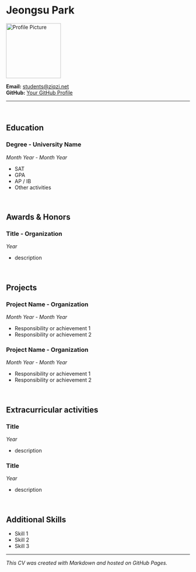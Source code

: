 
# Jeongsu Park

<img src="https://www.nosm.ca/wp-content/uploads/2024/01/Photo-placeholder-1024x1024.jpg" alt="Profile Picture" width="150" height="150">

**Email:** students@ziqzi.net  
**GitHub:** [Your GitHub Profile](https://github.com/yourusername)  

---
<br>

## Education
### Degree - University Name
*Month Year - Month Year*
- SAT
- GPA
- AP / IB
- Other activities

<br>

## Awards & Honors
### Title - Organization
*Year*
- description

<br>

## Projects
### Project Name - Organization
*Month Year - Month Year*
- Responsibility or achievement 1
- Responsibility or achievement 2

### Project Name - Organization
*Month Year - Month Year*
- Responsibility or achievement 1
- Responsibility or achievement 2

<br>

## Extracurricular activities
### Title
*Year*
- description

### Title
*Year*
- description

<br>

## Additional Skills
- Skill 1
- Skill 2
- Skill 3


---

*This CV was created with Markdown and hosted on GitHub Pages.*
